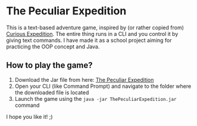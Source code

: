 # The Peculiar Expedition

This is a text-based adventure game, inspired by (or rather copied from) [Curious Expedition](https://store.steampowered.com/app/358130/Curious_Expedition/).
The entire thing runs in a CLI and you control it by giving text commands.
I have made it as a school project aiming for practicing the OOP concept and Java.

## How to play the game?

1. Download the Jar file from here: [The Peculiar Expedition](jar/ThePeculiarExpedition.jar)
2. Open your CLI (like Command Prompt) and navigate to the folder where the downloaded file is located
3. Launch the game using the `java -jar ThePeculiarExpedition.jar` command

I hope you like it! ;)
